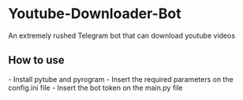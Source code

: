 # Youtube-Downloader-Bot

An extremely rushed Telegram bot that can download youtube videos

<h2>How to use</h2>
- Install pytube and pyrogram
- Insert the required parameters on the config.ini file
- Insert the bot token on the main.py file
